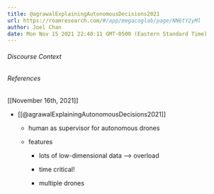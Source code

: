 ```yaml
---
title: @agrawalExplainingAutonomousDecisions2021
url: https://roamresearch.com/#/app/megacoglab/page/NN6tY2yMl
author: Joel Chan
date: Mon Nov 15 2021 22:40:11 GMT-0500 (Eastern Standard Time)
---
```




###### Discourse Context



###### References

[[November 16th, 2021]]

- [[@agrawalExplainingAutonomousDecisions2021]]

    - human as supervisor for autonomous drones

    - features

        - lots of low-dimensional data --> overload

        - time critical!

        - multiple drones
